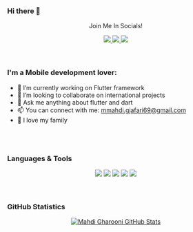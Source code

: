 ### Hi there 👋


<div align="center">
<p align="center">Join Me In Socials!</p>
    
<a href="https://www.linkedin.com/in/mohammadmahdi-gharoonijafari-582390121/">
    <img src="https://img.shields.io/badge/linkedin-%230077B5.svg?&style=for-the-badge&logo=linkedin&logoColor=white" />
</a>
   
<a href="https://mahdigharooni.medium.com/">
    <img src="https://img.shields.io/badge/Medium-12100E?style=for-the-badge&logo=medium&logoColor=white" />
</a>

<a href="https://t.me/m_mahdi_gj">
    <img src="https://img.shields.io/badge/Telegram-2CA5E0?style=for-the-badge&logo=telegram&logoColor=white" />
</a>
</div>
<br><br>     



<div>
    
### I'm a Mobile development lover:

- 🔭 I’m currently working on Flutter framework
- 👯 I’m looking to collaborate on international projects
- 💬 Ask me anything about flutter and dart
- 📫 You can connect with me: mmahdi.gjafari69@gmail.com
- 💖 I love my family 
    
 </div>   
 <br><br>     
    


### Languages & Tools
<div align="center">
<img src="https://img.shields.io/badge/Dart-0175C2?style=flat-square&logo=dart&logoColor=white">
<img src="https://img.shields.io/badge/Flutter-02569B?style=flat-square&logo=flutter&logoColor=white">
<img src="https://img.shields.io/badge/Java-ED8B00?style=flat-square&logo=java&logoColor=white">
<img src="https://img.shields.io/badge/Kotlin-0095D5?style=flat-square&logo=kotlin&logoColor=white">
<img src="https://img.shields.io/badge/IDE-android%20studio-brightgreen">    
</div>
<br><br>     
  
  
### GitHub Statistics
<div align="center">
    
[![Mahdi Gharooni GitHub Stats](https://github-readme-stats.vercel.app/api?username=MahdiGharooni&show_icons=true&theme=radical)](https://github.com/anuraghazra/github-readme-stats)    
    
</div>    

